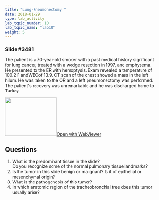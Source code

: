 ```yaml
---
title: "Lung-Pneumonectomy "
date: 2018-01-29
type: lab_activity
lab_topic_number: 10
lab_topic_name: "lab10"
weight: 5
---
```

<div class="entrybody">
<h3>Slide #3481</h3>

<p>The patient is a 70-year-old smoker with a past medical history significant for lung cancer, treated with a wedge resection in 1997, and emphysema. He presented to the ER with hemoptysis. Exam revealed a temperature of 100.2 F and<span class="caps">WBC</span>of 13.9. CT scan of the chest showed a mass in the left hilum. He was taken to the OR and a left pneumonectomy was performed. The patient's recovery was unremarkable and he was discharged home to Turkey.<br clear="all"></p>

<div class="thumbnail"><a href="https://pathologylab.ctl.columbia.edu/slides/slide3481/" target="_blank"><img alt="" src="/assets/images/slide_3481.jpg" width="170" height="126" class="mt-image-left"></a><a href="https://pathologylab.ctl.columbia.edu/slides/slide3481/" target="_blank">Open with WebViewer</a></div>

<h2>Questions</h2>


<ol>
<li>What is the predominant tissue in the slide?<br>Do you recognize some of the normal pulmonary tissue landmarks?</li>
<li>Is the tumor in this slide benign or malignant? Is it of epithelial or mesenchymal origin?</li>
<li>What is the pathogenesis of this tumor?</li>
<li>In which anatomic region of the tracheobronchial tree does this tumor usually arise?</li>
</ol>


						
</div>
